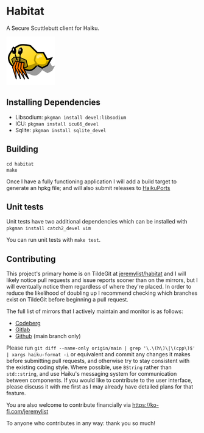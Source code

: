 # Habitat

A Secure Scuttlebutt client for Haiku.

![Habitat icon](./Habitat-icon.svg)

## Installing Dependencies

- Libsodium: `pkgman install devel:libsodium`
- ICU: `pkgman install icu66_devel`
- Sqlite: `pkgman install sqlite_devel`

## Building

```
cd habitat
make
```

Once I have a fully functioning application I will add a build target to
generate an hpkg file; and will also submit releases to
[HaikuPorts](https://github.com/haikuports/haikuports/wiki/)

## Unit tests

Unit tests have two additional dependencies which can be installed with
`pkgman install catch2_devel vim`

You can run unit tests with `make test`.

## Contributing

This project's primary home is on TildeGit at
[jeremylist/habitat](https://tildegit.org/jeremylist/habitat) and I will likely
notice pull requests and issue reports sooner than on the mirrors, but I will
eventually notice them regardless of where they're placed. In order to reduce
the likelihood of doubling up I recommend checking which branches exist on
TildeGit before beginning a pull request.

The full list of mirrors that I actively maintain and monitor is as follows:

- [Codeberg](https://codeberg.org/jeremylist/habitat)
- [Gitlab](https://gitlab.com/quickdudley/habitat)
- [Github](https://github.com/quickdudley/habitat) (main branch only)

Please run `git diff --name-only origin/main | grep '\.\(h\)\|\(cpp\)$' | xargs haiku-format -i`
or equivalent and commit any changes it makes before submitting pull requests, and otherwise
try to stay consistent with the existing coding style. Where possible, use
`BString` rather than `std::string`, and use Haiku's messaging system for
communication between components. If you would like to contribute to the user
interface, please discuss it with me first as I may already have detailed plans
for that feature.

You are also welcome to contribute financially via https://ko-fi.com/jeremylist

To anyone who contributes in any way: thank you so much!
